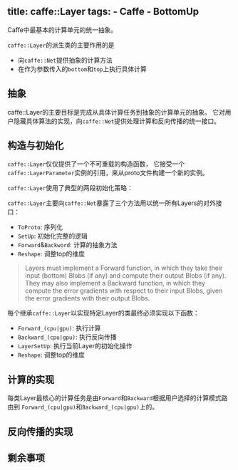title: caffe::Layer 
tags:
    - Caffe
    - BottomUp
--------------

Caffe中最基本的计算单元的统一抽象。

<!-- more -->

`caffe::Layer`的派生类的主要作用的是
+ 向`caffe::Net`提供抽象的计算方法
+ 在作为参数传入的`bottom`和`top`上执行具体计算

## 抽象

caffe::Layer的主要目标是完成从具体计算任务到抽象的计算单元的抽象。
它对用户隐藏具体算法的实现，向`caffe::Net`提供处理计算和反向传播的统一接口。

## 构造与初始化

`caffe::Layer`仅仅提供了一个不可重载的构造函数，
它接受一个`caffe::LayerParameter`实例的引用，来从proto文件构建一个新的实例。

`caffe::Layer`使用了典型的两段初始化策略：


`caffe::Layer`主要向`caffe::Net`暴露了三个方法用以统一所有Layers的对外接口：

+ `ToProto`: 序列化
+ `SetUp`: 初始化完整的逻辑
+ `Forward`&`Backword`: 计算的抽象方法 
+ `Reshape`: 调整top的维度

> Layers must implement a Forward function, in which they take their input
> (bottom) Blobs (if any) and compute their output Blobs (if any).
> They may also implement a Backward function, in which they compute the error
> gradients with respect to their input Blobs, given the error gradients with
> their output Blobs.

每个继承`caffe::Layer`以实现特定Layer的类最终必须实现以下函数：

+ `Forward_(cpu|gpu)`: 执行计算
+ `Backward_(cpu|gpu)`: 执行反向传播
+ `LayerSetUp`: 执行当前Layer的初始化操作
+ `Reshape`: 调整top的维度

## 计算的实现

每类Layer最核心的计算任务是由`Forward`和`Backward`根据用户选择的计算模式路由到
`Forward_(cpu|gpu)`和`Backward_(cpu|gpu)`上的。

## 反向传播的实现

## 剩余事项










